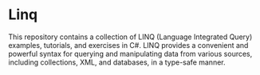 # Linq
This repository contains a collection of LINQ (Language Integrated Query) examples, tutorials, and exercises in C#. LINQ provides a convenient and powerful syntax for querying and manipulating data from various sources, including collections, XML, and databases, in a type-safe manner.
